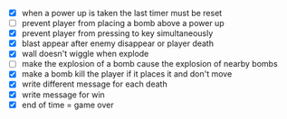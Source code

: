 +   [x] when a power up is taken the last timer must be reset
+   [ ] prevent player from placing a bomb above a power up
+   [x] prevent player from pressing to key simultaneously
+   [x] blast appear after enemy disappear or player death
+   [x] wall doesn't wiggle when explode
+   [ ] make the explosion of a bomb cause the explosion of nearby bombs
+   [x] make a bomb kill the player if it places it and don't move
+   [x] write different message for each death
+   [x] write message for win
+   [x] end of time = game over
